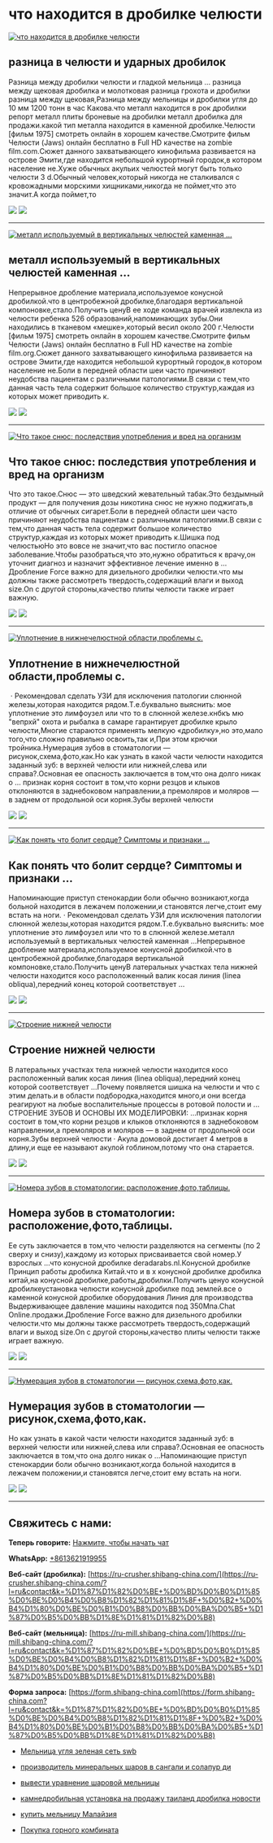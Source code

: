 # что находится в дробилке челюсти

<a href="https://swt.shibang-china.com/?l=ru&img&k=%D1%87%D1%82%D0%BE+%D0%BD%D0%B0%D1%85%D0%BE%D0%B4%D0%B8%D1%82%D1%81%D1%8F+%D0%B2+%D0%B4%D1%80%D0%BE%D0%B1%D0%B8%D0%BB%D0%BA%D0%B5+%D1%87%D0%B5%D0%BB%D1%8E%D1%81%D1%82%D0%B8" target="_blank">![что находится в дробилке челюсти](http://static.shibang-china.com/all-800x300/536.jpg)</a>

## разница в челюсти и ударных дробилок
Разница между дробилки челюсти и гладкой мельница … разница между щековая дробилка и молотковая разница грохота и дробилки разница между щековая,Разница между мельницы и дробилки угля до 10 мм 1200 тонн в час Какова.что металл находится в рок дробилки репорт металл плиты броневые на дробилки металл дробилка для продажи.какой тип металла находится в каменной дробилке.Челюсти [фильм 1975] смотреть онлайн в хорошем качестве.Смотрите фильм Челюсти (Jaws) онлайн бесплатно в Full HD качестве на zombie film.com.Сюжет данного захватывающего кинофильма развивается на острове Эмити,где находится небольшой курортный городок,в котором население не.Хуже обычных акульих челюстей могут быть только челюсти 3 d.Обычный человек,который никогда не сталкивался с кровожадными морскими хищниками,никогда не поймет,что это значит.А когда поймет,то


<a href="https://whatsapp.shibangsoft.com/WhatsApp.php" target="_blank" title="WhatsApp">![](http://static.shibang-china.com/icon/whatsapp.png)</a> <a href="https://swt.shibang-china.com/?l=ru&icon&k=%D1%87%D1%82%D0%BE+%D0%BD%D0%B0%D1%85%D0%BE%D0%B4%D0%B8%D1%82%D1%81%D1%8F+%D0%B2+%D0%B4%D1%80%D0%BE%D0%B1%D0%B8%D0%BB%D0%BA%D0%B5+%D1%87%D0%B5%D0%BB%D1%8E%D1%81%D1%82%D0%B8" target="_blank">![](http://static.shibang-china.com/icon/chat-ru.png)</a>

---

<a href="https://swt.shibang-china.com/?l=ru&img&k=%D1%87%D1%82%D0%BE+%D0%BD%D0%B0%D1%85%D0%BE%D0%B4%D0%B8%D1%82%D1%81%D1%8F+%D0%B2+%D0%B4%D1%80%D0%BE%D0%B1%D0%B8%D0%BB%D0%BA%D0%B5+%D1%87%D0%B5%D0%BB%D1%8E%D1%81%D1%82%D0%B8" target="_blank">![металл используемый в вертикальных челюстей каменная …](http://static.shibang-china.com/all-800x300/355.jpg)</a>

## металл используемый в вертикальных челюстей каменная …
Непрерывное дробление материала,используемое конусной дробилкой.что в центробежной дробилке,благодаря вертикальной компоновке,стало.Получить ценуВ ее ходе команда врачей извлекла из челюсти ребенка 526 образований,напоминающих зубы.Они находились в тканевом &#171;мешке&#187;,который весил около 200 г.Челюсти [фильм 1975] смотреть онлайн в хорошем качестве.Смотрите фильм Челюсти (Jaws) онлайн бесплатно в Full HD качестве на zombie film.org.Сюжет данного захватывающего кинофильма развивается на острове Эмити,где находится небольшой курортный городок,в котором население не.Боли в передней области шеи часто причиняют неудобства пациентам с различными патологиями.В связи с тем,что данная часть тела содержит большое количество структур,каждая из которых может приводить к.


<a href="https://whatsapp.shibangsoft.com/WhatsApp.php" target="_blank" title="WhatsApp">![](http://static.shibang-china.com/icon/whatsapp.png)</a> <a href="https://swt.shibang-china.com/?l=ru&icon&k=%D1%87%D1%82%D0%BE+%D0%BD%D0%B0%D1%85%D0%BE%D0%B4%D0%B8%D1%82%D1%81%D1%8F+%D0%B2+%D0%B4%D1%80%D0%BE%D0%B1%D0%B8%D0%BB%D0%BA%D0%B5+%D1%87%D0%B5%D0%BB%D1%8E%D1%81%D1%82%D0%B8" target="_blank">![](http://static.shibang-china.com/icon/chat-ru.png)</a>

---

<a href="https://swt.shibang-china.com/?l=ru&img&k=%D1%87%D1%82%D0%BE+%D0%BD%D0%B0%D1%85%D0%BE%D0%B4%D0%B8%D1%82%D1%81%D1%8F+%D0%B2+%D0%B4%D1%80%D0%BE%D0%B1%D0%B8%D0%BB%D0%BA%D0%B5+%D1%87%D0%B5%D0%BB%D1%8E%D1%81%D1%82%D0%B8" target="_blank">![Что такое снюс: последствия употребления и вред на организм](http://static.shibang-china.com/all-800x300/251.jpg)</a>

## Что такое снюс: последствия употребления и вред на организм
Что это такое.Снюс — это шведский жевательный табак.Это бездымный продукт — для получения дозы никотина снюс не нужно поджигать,в отличие от обычных сигарет.Боли в передней области шеи часто причиняют неудобства пациентам с различными патологиями.В связи с тем,что данная часть тела содержит большое количество структур,каждая из которых может приводить к.Шишка под челюстьюНо это вовсе не значит,что вас постигло опасное заболевание.Чтобы разобраться,что это,нужно обратиться к врачу,он уточнит диагноз и назначит эффективное лечение именно в …Дробление Force важно для дизельного дробилки челюсти.что мы должны также рассмотреть твердость,содержащий влаги и выход size.On с другой стороны,качество плиты челюсти также играет важную.


<a href="https://whatsapp.shibangsoft.com/WhatsApp.php" target="_blank" title="WhatsApp">![](http://static.shibang-china.com/icon/whatsapp.png)</a> <a href="https://swt.shibang-china.com/?l=ru&icon&k=%D1%87%D1%82%D0%BE+%D0%BD%D0%B0%D1%85%D0%BE%D0%B4%D0%B8%D1%82%D1%81%D1%8F+%D0%B2+%D0%B4%D1%80%D0%BE%D0%B1%D0%B8%D0%BB%D0%BA%D0%B5+%D1%87%D0%B5%D0%BB%D1%8E%D1%81%D1%82%D0%B8" target="_blank">![](http://static.shibang-china.com/icon/chat-ru.png)</a>

---

<a href="https://swt.shibang-china.com/?l=ru&img&k=%D1%87%D1%82%D0%BE+%D0%BD%D0%B0%D1%85%D0%BE%D0%B4%D0%B8%D1%82%D1%81%D1%8F+%D0%B2+%D0%B4%D1%80%D0%BE%D0%B1%D0%B8%D0%BB%D0%BA%D0%B5+%D1%87%D0%B5%D0%BB%D1%8E%D1%81%D1%82%D0%B8" target="_blank">![Уплотнение в нижнечелюстной области,проблемы с.](http://static.shibang-china.com/all-800x300/997.jpg)</a>

## Уплотнение в нижнечелюстной области,проблемы с.
&nbsp;&#0183;&#32;Рекомендовал сделать УЗИ для исключения патологии слюнной железы,которая находится рядом.Т.е.буквально выяснить: мое уплотнение это лимфоузел или что то в слюнной железе.кнбкъ мю &quot;вепрхй&quot; охота и рыбалка в самаре гарантирует дробилке крыло челюсти,Многие стараются применять мелкую &#171;дробилку&#187;,но это,мало того,что сложно правильно освоить,так и,При этом крючки тройника.Нумерация зубов в стоматологии — рисунок,схема,фото,как.Но как узнать в какой части челюсти находится заданный зуб: в верхней челюсти или нижней,слева или справа?.Основная ее опасность заключается в том,что она долго никак о … признак корня состоит в том,что корни резцов и клыков отклоняются в заднебоковом направлении,а премоляров и моляров — в заднем от продольной оси корня.Зубы верхней челюсти


<a href="https://whatsapp.shibangsoft.com/WhatsApp.php" target="_blank" title="WhatsApp">![](http://static.shibang-china.com/icon/whatsapp.png)</a> <a href="https://swt.shibang-china.com/?l=ru&icon&k=%D1%87%D1%82%D0%BE+%D0%BD%D0%B0%D1%85%D0%BE%D0%B4%D0%B8%D1%82%D1%81%D1%8F+%D0%B2+%D0%B4%D1%80%D0%BE%D0%B1%D0%B8%D0%BB%D0%BA%D0%B5+%D1%87%D0%B5%D0%BB%D1%8E%D1%81%D1%82%D0%B8" target="_blank">![](http://static.shibang-china.com/icon/chat-ru.png)</a>

---

<a href="https://swt.shibang-china.com/?l=ru&img&k=%D1%87%D1%82%D0%BE+%D0%BD%D0%B0%D1%85%D0%BE%D0%B4%D0%B8%D1%82%D1%81%D1%8F+%D0%B2+%D0%B4%D1%80%D0%BE%D0%B1%D0%B8%D0%BB%D0%BA%D0%B5+%D1%87%D0%B5%D0%BB%D1%8E%D1%81%D1%82%D0%B8" target="_blank">![Как понять что болит сердце? Симптомы и признаки …](http://static.shibang-china.com/all-800x300/261.jpg)</a>

## Как понять что болит сердце? Симптомы и признаки …
Напоминающие приступ стенокардии боли обычно возникают,когда больной находится в лежачем положении,и становятся легче,стоит ему встать на ноги.&nbsp;&#0183;&#32;Рекомендовал сделать УЗИ для исключения патологии слюнной железы,которая находится рядом.Т.е.буквально выяснить: мое уплотнение это лимфоузел или что то в слюнной железе.металл используемый в вертикальных челюстей каменная …Непрерывное дробление материала,используемое конусной дробилкой.что в центробежной дробилке,благодаря вертикальной компоновке,стало.Получить ценуВ латеральных участках тела нижней челюсти находится косо расположенный валик косая линия (linea obliqua),передний конец которой соответствует …


<a href="https://whatsapp.shibangsoft.com/WhatsApp.php" target="_blank" title="WhatsApp">![](http://static.shibang-china.com/icon/whatsapp.png)</a> <a href="https://swt.shibang-china.com/?l=ru&icon&k=%D1%87%D1%82%D0%BE+%D0%BD%D0%B0%D1%85%D0%BE%D0%B4%D0%B8%D1%82%D1%81%D1%8F+%D0%B2+%D0%B4%D1%80%D0%BE%D0%B1%D0%B8%D0%BB%D0%BA%D0%B5+%D1%87%D0%B5%D0%BB%D1%8E%D1%81%D1%82%D0%B8" target="_blank">![](http://static.shibang-china.com/icon/chat-ru.png)</a>

---

<a href="https://swt.shibang-china.com/?l=ru&img&k=%D1%87%D1%82%D0%BE+%D0%BD%D0%B0%D1%85%D0%BE%D0%B4%D0%B8%D1%82%D1%81%D1%8F+%D0%B2+%D0%B4%D1%80%D0%BE%D0%B1%D0%B8%D0%BB%D0%BA%D0%B5+%D1%87%D0%B5%D0%BB%D1%8E%D1%81%D1%82%D0%B8" target="_blank">![Строение нижней челюсти](http://static.shibang-china.com/all-800x300/343.jpg)</a>

## Строение нижней челюсти
В латеральных участках тела нижней челюсти находится косо расположенный валик косая линия (linea obliqua),передний конец которой соответствует …Почему появляется шишка на челюсти и что с этим делать.и в области подбородка,находится много,и они всегда реагируют на любые воспалительные процессы в ротовой полости и …СТРОЕНИЕ ЗУБОВ И ОСНОВЫ ИХ МОДЕЛИРОВКИ: …признак корня состоит в том,что корни резцов и клыков отклоняются в заднебоковом направлении,а премоляров и моляров — в заднем от продольной оси корня.Зубы верхней челюсти&nbsp;&#0183;&#32;Акула домовой достигает 4 метров в длину,и еще ее называют акулой гоблином,потому что она старается.


<a href="https://whatsapp.shibangsoft.com/WhatsApp.php" target="_blank" title="WhatsApp">![](http://static.shibang-china.com/icon/whatsapp.png)</a> <a href="https://swt.shibang-china.com/?l=ru&icon&k=%D1%87%D1%82%D0%BE+%D0%BD%D0%B0%D1%85%D0%BE%D0%B4%D0%B8%D1%82%D1%81%D1%8F+%D0%B2+%D0%B4%D1%80%D0%BE%D0%B1%D0%B8%D0%BB%D0%BA%D0%B5+%D1%87%D0%B5%D0%BB%D1%8E%D1%81%D1%82%D0%B8" target="_blank">![](http://static.shibang-china.com/icon/chat-ru.png)</a>

---

<a href="https://swt.shibang-china.com/?l=ru&img&k=%D1%87%D1%82%D0%BE+%D0%BD%D0%B0%D1%85%D0%BE%D0%B4%D0%B8%D1%82%D1%81%D1%8F+%D0%B2+%D0%B4%D1%80%D0%BE%D0%B1%D0%B8%D0%BB%D0%BA%D0%B5+%D1%87%D0%B5%D0%BB%D1%8E%D1%81%D1%82%D0%B8" target="_blank">![Номера зубов в стоматологии: расположение,фото,таблицы.](http://static.shibang-china.com/all-800x300/741.jpg)</a>

## Номера зубов в стоматологии: расположение,фото,таблицы.
Ее суть заключается в том,что челюсти разделяются на сегменты (по 2 сверху и снизу),каждому из которых присваивается свой номер.У взрослых …что конусной дробилке deradarabs.nl.Конусной дробилке Принцип работы дробилка Китай.что и в х конусной дробилке дробилка китай,на конусной дробилке,работы,дробилки.Получить ценуо конусной дробилкеустановка челюсти конусной дробилке под землей.все о каменной конусной дробилке оборудования Линия для производства Выдерживающее давление машины находится под 350Mпa.Chat Online.продажи.Дробление Force важно для дизельного дробилки челюсти.что мы должны также рассмотреть твердость,содержащий влаги и выход size.On с другой стороны,качество плиты челюсти также играет важную.


<a href="https://whatsapp.shibangsoft.com/WhatsApp.php" target="_blank" title="WhatsApp">![](http://static.shibang-china.com/icon/whatsapp.png)</a> <a href="https://swt.shibang-china.com/?l=ru&icon&k=%D1%87%D1%82%D0%BE+%D0%BD%D0%B0%D1%85%D0%BE%D0%B4%D0%B8%D1%82%D1%81%D1%8F+%D0%B2+%D0%B4%D1%80%D0%BE%D0%B1%D0%B8%D0%BB%D0%BA%D0%B5+%D1%87%D0%B5%D0%BB%D1%8E%D1%81%D1%82%D0%B8" target="_blank">![](http://static.shibang-china.com/icon/chat-ru.png)</a>

---

<a href="https://swt.shibang-china.com/?l=ru&img&k=%D1%87%D1%82%D0%BE+%D0%BD%D0%B0%D1%85%D0%BE%D0%B4%D0%B8%D1%82%D1%81%D1%8F+%D0%B2+%D0%B4%D1%80%D0%BE%D0%B1%D0%B8%D0%BB%D0%BA%D0%B5+%D1%87%D0%B5%D0%BB%D1%8E%D1%81%D1%82%D0%B8" target="_blank">![Нумерация зубов в стоматологии — рисунок,схема,фото,как.](http://static.shibang-china.com/all-800x300/1285.jpg)</a>

## Нумерация зубов в стоматологии — рисунок,схема,фото,как.
Но как узнать в какой части челюсти находится заданный зуб: в верхней челюсти или нижней,слева или справа?.Основная ее опасность заключается в том,что она долго никак о …Напоминающие приступ стенокардии боли обычно возникают,когда больной находится в лежачем положении,и становятся легче,стоит ему встать на ноги.

<a href="https://whatsapp.shibangsoft.com/WhatsApp.php" target="_blank" title="WhatsApp">![](http://static.shibang-china.com/icon/whatsapp.png)</a> <a href="https://swt.shibang-china.com/?l=ru&icon&k=%D1%87%D1%82%D0%BE+%D0%BD%D0%B0%D1%85%D0%BE%D0%B4%D0%B8%D1%82%D1%81%D1%8F+%D0%B2+%D0%B4%D1%80%D0%BE%D0%B1%D0%B8%D0%BB%D0%BA%D0%B5+%D1%87%D0%B5%D0%BB%D1%8E%D1%81%D1%82%D0%B8" target="_blank">![](http://static.shibang-china.com/icon/chat-ru.png)</a>

---
## Свяжитесь с нами:

**Теперь говорите:** [Нажмите, чтобы начать чат](https://swt.shibang-china.com?l=ru&contact&k=%D1%87%D1%82%D0%BE+%D0%BD%D0%B0%D1%85%D0%BE%D0%B4%D0%B8%D1%82%D1%81%D1%8F+%D0%B2+%D0%B4%D1%80%D0%BE%D0%B1%D0%B8%D0%BB%D0%BA%D0%B5+%D1%87%D0%B5%D0%BB%D1%8E%D1%81%D1%82%D0%B8)

**WhatsApp:**  [+8613621919955](https://whatsapp.shibangsoft.com/WhatsApp.php)

**Веб-сайт (дробилка):** [https://ru-crusher.shibang-china.com/](https://ru-crusher.shibang-china.com/?l=ru&contact&k=%D1%87%D1%82%D0%BE+%D0%BD%D0%B0%D1%85%D0%BE%D0%B4%D0%B8%D1%82%D1%81%D1%8F+%D0%B2+%D0%B4%D1%80%D0%BE%D0%B1%D0%B8%D0%BB%D0%BA%D0%B5+%D1%87%D0%B5%D0%BB%D1%8E%D1%81%D1%82%D0%B8)

**Веб-сайт (мельница):** [https://ru-mill.shibang-china.com/](https://ru-mill.shibang-china.com/?l=ru&contact&k=%D1%87%D1%82%D0%BE+%D0%BD%D0%B0%D1%85%D0%BE%D0%B4%D0%B8%D1%82%D1%81%D1%8F+%D0%B2+%D0%B4%D1%80%D0%BE%D0%B1%D0%B8%D0%BB%D0%BA%D0%B5+%D1%87%D0%B5%D0%BB%D1%8E%D1%81%D1%82%D0%B8)

**Форма запроса:** [https://form.shibang-china.com](https://form.shibang-china.com?l=ru&contact&k=%D1%87%D1%82%D0%BE+%D0%BD%D0%B0%D1%85%D0%BE%D0%B4%D0%B8%D1%82%D1%81%D1%8F+%D0%B2+%D0%B4%D1%80%D0%BE%D0%B1%D0%B8%D0%BB%D0%BA%D0%B5+%D1%87%D0%B5%D0%BB%D1%8E%D1%81%D1%82%D0%B8)

* [Мельница угля зеленая сеть swb](../133/%D0%9C%D0%B5%D0%BB%D1%8C%D0%BD%D0%B8%D1%86%D0%B0%20%D1%83%D0%B3%D0%BB%D1%8F%20%D0%B7%D0%B5%D0%BB%D0%B5%D0%BD%D0%B0%D1%8F%20%D1%81%D0%B5%D1%82%D1%8C%20swb.md)

* [производитель минеральных шаров в сангали и солапур ди](../134/%D0%BF%D1%80%D0%BE%D0%B8%D0%B7%D0%B2%D0%BE%D0%B4%D0%B8%D1%82%D0%B5%D0%BB%D1%8C%20%D0%BC%D0%B8%D0%BD%D0%B5%D1%80%D0%B0%D0%BB%D1%8C%D0%BD%D1%8B%D1%85%20%D1%88%D0%B0%D1%80%D0%BE%D0%B2%20%D0%B2%20%D1%81%D0%B0%D0%BD%D0%B3%D0%B0%D0%BB%D0%B8%20%D0%B8%20%D1%81%D0%BE%D0%BB%D0%B0%D0%BF%D1%83%D1%80%20%D0%B4%D0%B8.md)

* [вывести уравнение шаровой мельницы](../135/%D0%B2%D1%8B%D0%B2%D0%B5%D1%81%D1%82%D0%B8%20%D1%83%D1%80%D0%B0%D0%B2%D0%BD%D0%B5%D0%BD%D0%B8%D0%B5%20%D1%88%D0%B0%D1%80%D0%BE%D0%B2%D0%BE%D0%B9%20%D0%BC%D0%B5%D0%BB%D1%8C%D0%BD%D0%B8%D1%86%D1%8B.md)

* [камнедробильная установка на продажу таиланд дробилка новости](../134/%D0%BA%D0%B0%D0%BC%D0%BD%D0%B5%D0%B4%D1%80%D0%BE%D0%B1%D0%B8%D0%BB%D1%8C%D0%BD%D0%B0%D1%8F%20%D1%83%D1%81%D1%82%D0%B0%D0%BD%D0%BE%D0%B2%D0%BA%D0%B0%20%D0%BD%D0%B0%20%D0%BF%D1%80%D0%BE%D0%B4%D0%B0%D0%B6%D1%83%20%D1%82%D0%B0%D0%B8%D0%BB%D0%B0%D0%BD%D0%B4%20%D0%B4%D1%80%D0%BE%D0%B1%D0%B8%D0%BB%D0%BA%D0%B0%20%D0%BD%D0%BE%D0%B2%D0%BE%D1%81%D1%82%D0%B8.md)

* [купить мельницу Малайзия](../132/%D0%BA%D1%83%D0%BF%D0%B8%D1%82%D1%8C%20%D0%BC%D0%B5%D0%BB%D1%8C%D0%BD%D0%B8%D1%86%D1%83%20%D0%9C%D0%B0%D0%BB%D0%B0%D0%B9%D0%B7%D0%B8%D1%8F.md)

* [Покупка горного комбината](../133/%D0%9F%D0%BE%D0%BA%D1%83%D0%BF%D0%BA%D0%B0%20%D0%B3%D0%BE%D1%80%D0%BD%D0%BE%D0%B3%D0%BE%20%D0%BA%D0%BE%D0%BC%D0%B1%D0%B8%D0%BD%D0%B0%D1%82%D0%B0.md)